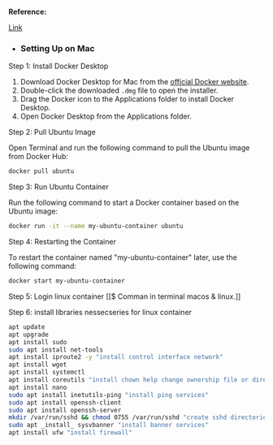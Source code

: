 **Reference:**

[Link](https://dev.to/brownian77/setting-up-a-local-development-environment-with-docker-on-mac-and-windows-peb)

- ### Setting Up on Mac

Step 1: Install Docker Desktop

1. Download Docker Desktop for Mac from the [official Docker website](https://docs.docker.com/get-docker).
2. Double-click the downloaded `.dmg` file to open the installer.
3. Drag the Docker icon to the Applications folder to install Docker Desktop.
4. Open Docker Desktop from the Applications folder.

Step 2: Pull Ubuntu Image

Open Terminal and run the following command to pull the Ubuntu image from Docker Hub:  

```bash
docker pull ubuntu
```

Step 3: Run Ubuntu Container

Run the following command to start a Docker container based on the Ubuntu image:  

```bash
docker run -it --name my-ubuntu-container ubuntu
```

Step 4: Restarting the Container

To restart the container named "my-ubuntu-container" later, use the following command:  

```bash
docker start my-ubuntu-container
```

Step 5: Login linux container [[$ Comman in terminal macos & linux.]]

Step 6: install libraries nessecseries for linux container
```bash
apt update
apt upgrade
apt install sudo
sudo apt install net-tools
apt install iproute2 -y "install control interface network"
apt install wget
apt install systemctl
apt install coreutils "install chown help change ownership file or directories"
apt install nano
sudo apt install inetutils-ping "install ping services"
sudo apt install openssh-client
sudo apt install openssh-server
mkdir /var/run/sshd && chmod 0755 /var/run/sshd "create sshd directories for sshd servies"
sudo apt _install_ sysvbanner "install banner services"
apt install ufw "install firewall"
```